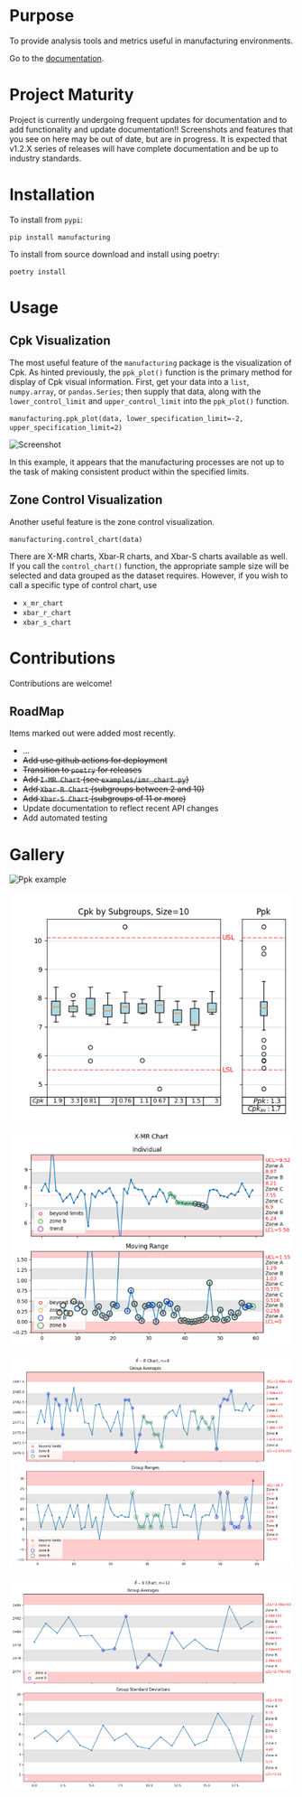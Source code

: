# Purpose

To provide analysis tools and metrics useful in manufacturing environments.

Go to the [documentation](https://slightlynybbled.github.io/manufacturing/index.html).

# Project Maturity

Project is currently undergoing frequent updates for documentation and to add
functionality and update documentation!!  Screenshots and features that you see
on here may be out of date, but are in progress.  It is expected that 
v1.2.X series of releases will have complete documentation and be up to 
industry standards.

# Installation

To install from `pypi`:

    pip install manufacturing

To install from source download and install using poetry:

    poetry install

# Usage

## Cpk Visualization

The most useful feature of the `manufacturing` package is the visualization of Cpk.
As hinted previously, the `ppk_plot()` function is the primary method for display of
Cpk visual information.  First, get your data into a `list`, `numpy.array`, or 
`pandas.Series`; then supply that data, along with the `lower_control_limit` and 
`upper_control_limit` into the `ppk_plot()` function.

    manufacturing.ppk_plot(data, lower_specification_limit=-2, upper_specification_limit=2)
    
![Screenshot](images/example3.png)

In this example, it appears that the manufacturing processes are not up to the task of 
making consistent product within the specified limits.

## Zone Control Visualization

Another useful feature is the zone control visualization.

    manufacturing.control_chart(data)

There are X-MR charts, Xbar-R charts, and Xbar-S charts available as well.  If you call the 
`control_chart()` function, the appropriate sample size will be selected and data grouped as
the dataset requires.  However, if you wish to call a specific type of control chart, use

 - `x_mr_chart`
 - `xbar_r_chart`
 - `xbar_s_chart`

# Contributions

Contributions are welcome!  

## RoadMap

Items marked out were added most recently.

 - ...
 - ~~Add use github actions for deployment~~
 - ~~Transition to `poetry` for releases~~
 - ~~Add `I-MR Chart` (see `examples/imr_chart.py`)~~
 - ~~Add `Xbar-R Chart` (subgroups between 2 and 10)~~
 - ~~Add `Xbar-S Chart` (subgroups of 11 or more)~~
 - Update documentation to reflect recent API changes
 - Add automated testing

# Gallery

![Ppk example](images/ppk-chart-example.png)

![Cpk example](images/cpk-by-subgroups.png)

![X-MR Chart](images/xmr-chart.png)

![Xbar-R Chart](images/xbar-r-chart.png)

![Xbar-S Chart](images/xbar-s-chart.png)
